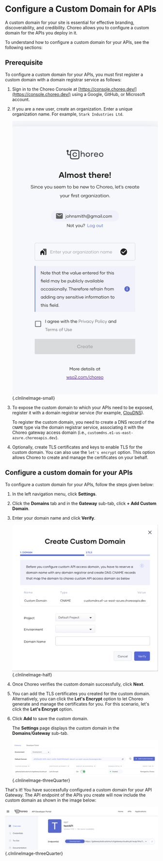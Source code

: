 # Configure a Custom Domain for APIs

A custom domain for your site is essential for effective branding, discoverability, and credibility. Choreo allows you to configure a custom domain for the APIs you deploy in it.

To understand how to configure a custom domain for your APIs, see the following sections:

## Prerequisite

To configure a custom domain for your APIs, you must first register a custom domain with a domain registrar service as follows:

1. Sign in to the Choreo Console at [https://console.choreo.dev/](https://console.choreo.dev/) using a Google, GitHub, or Microsoft account.

2. If you are a new user, create an organization. Enter a unique organization name. For example, `Stark Industries Ltd`.

    ![Create an organization in Choreo](../assets/img/administer/create-choreo-organization.png){.cInlineImage-small}

3. To expose the custom domain to which your APIs need to be exposed, register it with a domain registrar service (for example, [ClouDNS](https://www.cloudns.net/)).

    To register the custom domain, you need to create a DNS record of the `CNAME` type via the domain registrar service, associating it with the Choreo gateway access domain (i.e., `customdns.e1-us-east-azure.choreoapis.dev`).

4. Optionally, create TLS certificates and keys to enable TLS for the custom domain. You can also use the `let's encrypt` option. This option allows Choreo to create and manage the certificates on your behalf.

## Configure a custom domain for your APIs

To configure a custom domain for your APIs, follow the steps given below:

1. In the left navigation menu, click **Settings**.

2. Click the **Domains** tab and in the **Gateway** sub-tab, click **+ Add Custom Domain**.

3. Enter your domain name and click **Verify**. 

    ![Verify domain name](../assets/img/administer/create-custom-domain.png){.cInlineImage-half}

4. Once Choreo verifies the custom domain successfully, click **Next**.

5. You can add the TLS certificates you created for the custom domain. Alternatively, you can click the **Let's Encrypt** option to let Choreo generate and manage the certificates for you. For this scenario, let's click the **Let's Encrypt** option.

6. Click **Add** to save the custom domain.

    The **Settings** page displays the custom domain in the **Domains**/**Gateway** sub-tab.

    ![List custom domain](../assets/img/administer/list-custom-domain.png){.cInlineImage-threeQuarter}

That's it! You have successfully configured a custom domain for your API Gateway. The API endpoint of the APIs you create will now include the custom domain as shown in the image below:

![API with custom URL](../assets/img/administer/api-with-custom-url.png){.cInlineImage-threeQuarter}

